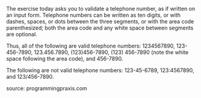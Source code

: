 <div class="md"><p>The exercise today asks you to validate a telephone number, as if written on an input form. Telephone numbers can be written as ten digits, or with dashes, spaces, or dots between the three segments, or with the area code parenthesized; both the area code and any white space between segments are optional.</p>
<p>Thus, all of the following are valid telephone numbers: 1234567890, 123-456-7890, 123.456.7890, (123)456-7890, (123) 456-7890 (note the white space following the area code), and 456-7890.</p>
<p>The following are not valid telephone numbers: 123-45-6789, 123:4567890, and 123/456-7890. </p>
<p>source: programmingpraxis.com</p>
</div>
